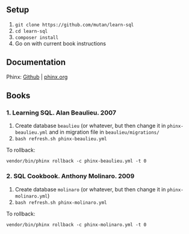 ## Setup

1. `git clone https://github.com/mutan/learn-sql`
2. `cd learn-sql`
3. `composer install`
4. Go on with current book instructions

## Documentation

Phinx: [Github](https://github.com/cakephp/phinx) | [phinx.org](http://docs.phinx.org/en/latest)

## Books

### 1. Learning SQL. Alan Beaulieu. 2007
1. Create database `beaulieu` (or whatever, but then change it in `phinx-beaulieu.yml` and in migration file in `beaulieu/migrations/`
2. `bash refresh.sh phinx-beaulieu.yml` 

To rollback:  

`vendor/bin/phinx rollback -c phinx-beaulieu.yml -t 0`

### 2. SQL Cookbook. Anthony Molinaro. 2009
1. Create database `molinaro` (or whatever, but then change it in `phinx-molinaro.yml`)
2. `bash refresh.sh phinx-molinaro.yml` 

To rollback:  

`vendor/bin/phinx rollback -c phinx-molinaro.yml -t 0`
